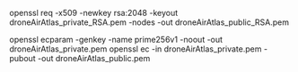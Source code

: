 
openssl req -x509 -newkey rsa:2048 -keyout droneAirAtlas_private_RSA.pem -nodes -out droneAirAtlas_public_RSA.pem 

openssl ecparam -genkey -name prime256v1 -noout -out droneAirAtlas_private.pem
openssl ec -in droneAirAtlas_private.pem -pubout -out droneAirAtlas_public.pem

